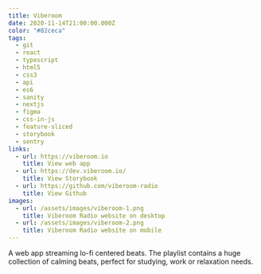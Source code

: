 ```yaml
---
title: Viberoom
date: 2020-11-14T21:00:00.000Z
color: "#82ceca"
tags:
  - git
  - react
  - typescript
  - html5
  - css3
  - api
  - es6
  - sanity
  - nextjs
  - figma
  - css-in-js
  - feature-sliced
  - storybook
  - sentry
links:
  - url: https://viberoom.io
    title: View web app
  - url: https://dev.viberoom.io/
    title: View Storybook
  - url: https://github.com/viberoom-radio
    title: View Github
images:
  - url: /assets/images/viberoom-1.png
    title: Viberoom Radio website on desktop
  - url: /assets/images/viberoom-2.png
    title: Viberoom Radio website on mobile
---
```

A web app streaming lo-fi centered beats. The playlist contains a huge collection of calming beats, perfect for studying, work or relaxation needs.